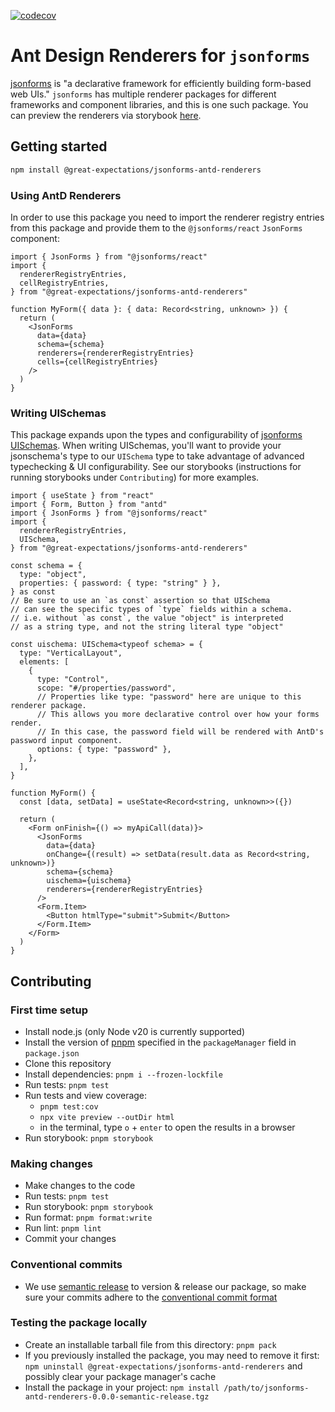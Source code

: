 [![codecov](https://codecov.io/gh/great-expectations/jsonforms-antd-renderers/graph/badge.svg?token=aDz1isILuA)](https://codecov.io/gh/great-expectations/jsonforms-antd-renderers)

# Ant Design Renderers for `jsonforms`

[jsonforms](jsonforms.io) is "a declarative framework for efficiently building form-based web UIs." `jsonforms` has multiple renderer packages for different frameworks and component libraries, and this is one such package.
You can preview the renderers via storybook [here](https://great-expectations.github.io/jsonforms-antd-renderers/).

## Getting started

```bash
npm install @great-expectations/jsonforms-antd-renderers
```

### Using AntD Renderers

In order to use this package you need to import the renderer registry entries from this package and provide them to the `@jsonforms/react` `JsonForms` component:

```tsx
import { JsonForms } from "@jsonforms/react"
import {
  rendererRegistryEntries,
  cellRegistryEntries,
} from "@great-expectations/jsonforms-antd-renderers"

function MyForm({ data }: { data: Record<string, unknown> }) {
  return (
    <JsonForms
      data={data}
      schema={schema}
      renderers={rendererRegistryEntries}
      cells={cellRegistryEntries}
    />
  )
}
```

### Writing UISchemas

This package expands upon the types and configurability of [jsonforms UISchemas](https://jsonforms.io/docs/uischema). When writing UISchemas, you'll want to provide your jsonschema's type to our `UISchema` type to take advantage of advanced typechecking & UI configurability. See our storybooks (instructions for running storybooks under `Contributing`) for more examples.

```tsx
import { useState } from "react"
import { Form, Button } from "antd"
import { JsonForms } from "@jsonforms/react"
import {
  rendererRegistryEntries,
  UISchema,
} from "@great-expectations/jsonforms-antd-renderers"

const schema = {
  type: "object",
  properties: { password: { type: "string" } },
} as const
// Be sure to use an `as const` assertion so that UISchema
// can see the specific types of `type` fields within a schema.
// i.e. without `as const`, the value "object" is interpreted
// as a string type, and not the string literal type "object"

const uischema: UISchema<typeof schema> = {
  type: "VerticalLayout",
  elements: [
    {
      type: "Control",
      scope: "#/properties/password",
      // Properties like type: "password" here are unique to this renderer package.
      // This allows you more declarative control over how your forms render.
      // In this case, the password field will be rendered with AntD's password input component.
      options: { type: "password" },
    },
  ],
}

function MyForm() {
  const [data, setData] = useState<Record<string, unknown>>({})

  return (
    <Form onFinish={() => myApiCall(data)}>
      <JsonForms
        data={data}
        onChange={(result) => setData(result.data as Record<string, unknown>)}
        schema={schema}
        uischema={uischema}
        renderers={rendererRegistryEntries}
      />
      <Form.Item>
        <Button htmlType="submit">Submit</Button>
      </Form.Item>
    </Form>
  )
}
```

## Contributing

### First time setup

- Install node.js (only Node v20 is currently supported)
- Install the version of [pnpm](https://pnpm.io/installation) specified in the `packageManager` field in `package.json`
- Clone this repository
- Install dependencies: `pnpm i --frozen-lockfile`
- Run tests: `pnpm test`
- Run tests and view coverage:
  - `pnpm test:cov`
  - `npx vite preview --outDir html`
  - in the terminal, type `o` + `enter` to open the results in a browser
- Run storybook: `pnpm storybook`

### Making changes

- Make changes to the code
- Run tests: `pnpm test`
- Run storybook: `pnpm storybook`
- Run format: `pnpm format:write`
- Run lint: `pnpm lint`
- Commit your changes

### Conventional commits

- We use [semantic release](https://github.com/semantic-release/semantic-release) to version & release our package, so make sure your commits adhere to the [conventional commit format](https://semantic-release.gitbook.io/semantic-release#commit-message-format)

### Testing the package locally

- Create an installable tarball file from this directory: `pnpm pack`
- If you previously installed the package, you may need to remove it first: `npm uninstall @great-expectations/jsonforms-antd-renderers` and possibly clear your package manager's cache
- Install the package in your project: `npm install /path/to/jsonforms-antd-renderers-0.0.0-semantic-release.tgz`
